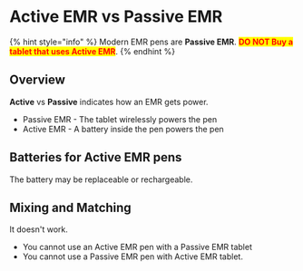 # Active EMR vs Passive EMR

{% hint style="info" %}
Modern EMR pens are **Passive EMR**. <mark style="color:red;">**DO NOT Buy a tablet that uses Active EMR**</mark>.
{% endhint %}

## Overview

**Active** vs **Passive** indicates how an EMR gets power.

* Passive EMR - The tablet wirelessly powers the pen
* Active EMR - A battery inside the pen powers the pen

## Batteries for Active EMR pens

The battery may be replaceable or rechargeable.

## **Mixing and Matching**

It doesn't work.

* You cannot use an Active EMR pen with a Passive EMR tablet
* You cannot use a Passive EMR pen with Active EMR tablet.
